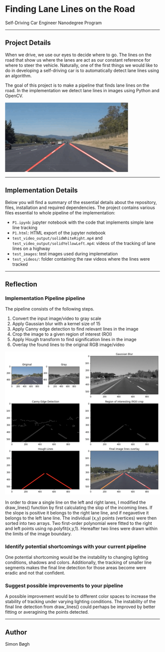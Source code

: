 # **Finding Lane Lines on the Road**
Self-Driving Car Engineer Nanodegree Program

---
## Project Details
When we drive, we use our eyes to decide where to go.  The lines on the road that show us where the lanes are act as our constant reference for where to steer the vehicle.  Naturally, one of the first things we would like to do in developing a self-driving car is to automatically detect lane lines using an algorithm.

The goal of this project is to make a pipeline that finds lane lines on the road. In the implementation we detect lane lines in images using Python and OpenCV.

<!-- <img src="docs/laneLines_thirdPass.jpg" width="480" alt="Combined Image" /> -->

![](docs/tracking_lane_lines.gif)

---
## Implementation Details
Below you will find a summary of the essential details about the repository, files, installation and required dependencies. The project contains various files essential to whole pipeline of the implementation:

* `P1.ipynb`: jupyter notebook with the code that implements simple lane line tracking
* `P1.html`: HTML export of the jupyter notebook
* `test_video_output/solidWhiteRight.mp4` and `test_video_output/solidYellowLeft.mp4`: videos of the tracking of lane lines on a highway
* `test_images`: test images used during implemetation
* `test_videos/`: folder containing the raw videos where the lines were tracked
<!-- * `Additional videos`
    * YouTube -->

---
## Reflection

### Implementation Pipeline pipeline
The pipeline consists of the following steps.

1. Convert the input image/video to gray scale
1. Apply Gaussian blur with a kernel size of 15
1. Apply Canny edge detection to find relevant lines in the image
1. Crop the image to a given region of interest (ROI)
1. Apply Hough transform to find signification lines in the image
1. Overlay the found lines to the original RGB image/video

![image](docs/pipeline_overview.png)

In order to draw a single line on the left and right lanes, I modified the draw_lines() function by first calculating the slop of the incoming lines. If the slope is positive it belongs to the right lane line, and if negavetive it belongs to the left lane line. The individual (x,y) points (vertices) were then sorted into two arrays. Two first-order polynomial were fitted to the right and left points using np.polyfit(x,y,1). Hereafter two lines were drawn within the limits of the image boundary.


### Identify potential shortcomings with your current pipeline
One potential shortcoming would be the instability to changing lighting conditions, shadows and colors. Additionally, the tracking of smaller line segments makes the final line detection for those areas become were eradic and not that confident.


### Suggest possible improvements to your pipeline
A possible improvement would be to different color spaces to increase the stability of tracking under varying lighting conditions. The instability of the final line detection from draw_lines() could perhaps be improved by better fitting or averagining the points detected.


---
## Author

Simon Bøgh